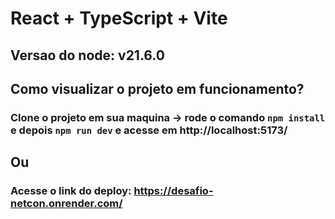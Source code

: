 # React + TypeScript + Vite

## Versao do node: v21.6.0

## Como visualizar o projeto em funcionamento?
### Clone o projeto em sua maquina -> rode o comando ```npm install``` e depois ```npm run dev``` e acesse em http://localhost:5173/

## Ou

### Acesse o link do deploy: https://desafio-netcon.onrender.com/


